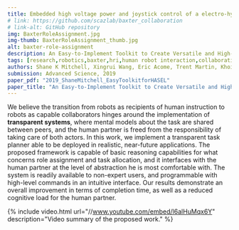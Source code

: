```yaml
---
title: Embedded high voltage power and joystick control of a electro-hydraulic tentacle
# link: https://github.com/scazlab/baxter_collaboration
# link-alt: GitHub repository
img: BaxterRoleAssignment.jpg
img-thumb: BaxterRoleAssignment_thumb.jpg
alt: baxter-role-assignment
description: An Easy‐to‐Implement Toolkit to Create Versatile and High‐Performance HASEL Actuators for Untethered Soft Robots
tags: [research,robotics,baxter,hri,human robot interaction,collaborative manufacturing,human robot collaboration,advanced manufacturing,open source,github]
authors: Shane K Mitchell, Xingrui Wang, Eric Acome, Trent Martin, Khoi Ly, Nicholas Kellaris, Vidyacharan Gopaluni Venkata, Christoph Keplinger
submission: Advanced Science, 2019
paper_pdf: "2019_ShaneMitchell_EasyToolkitforHASEL"
paper_title: "An Easy‐to‐Implement Toolkit to Create Versatile and High‐Performance HASEL Actuators for Untethered Soft Robots"
---
```


We believe the transition from robots as recipients of human instruction to robots as capable collaborators hinges around the implementation of **transparent systems**, where mental models about the task are shared between peers, and the human partner is freed from the responsibility of taking care of both actors.
In this work, we implement a transparent task planner able to be deployed in realistic, near-future applications. The proposed framework is capable of basic reasoning capabilities for what concerns role assignment and task allocation, and it interfaces with the human partner at the level of abstraction he is most comfortable with. The system is readily available to non-expert users, and programmable with high-level commands in an intuitive interface. Our results demonstrate an overall improvement in terms of completion time, as well as a reduced cognitive load for the human partner.

{% include video.html url="//www.youtube.com/embed/l6alHuMqx6Y" description="Video summary of the proposed work." %}

<!-- ## Method

We target robotic systems that are readily available to non-expert users. In this respect, a **hierarchical task model (HTM)** serves as the entry point for such users: it models the task with the same level of abstraction that one would use to describe the task to another person, while hiding the details of the implementation (cf. Fig. 1).

{% include image.html url="portfolio/BaxterRoleAssignment_htn.png" max-width="80%" description="<b><i>Figure 1</i></b>. HTM for high-level task representation. The user can inspect the task at various levels of granularity, and get feedback from the robot about its estimate of the current subtask (cyan block in picture)." %}

We propose an automated technique able to transform task-level HTMs into low-level on-line planners by using POMDPs. We focus on the optimal exploitation of communication as a (costly) way to reduce uncertainty on the system without affecting its state.
To fulfill this goal, we convert each primitive subtask (that is, each leaf composing the HTM in Fig. 1) into a small, modular POMDP, which we call a **restricted model** (RM [[Shani2014](http://ieeexplore.ieee.org/document/6494590/)], cf. Fig. 2). Hence, the RMs are mostly independent from the rest of the problem and can be studied in isolation. Rach RM is then composed at a later stage and the problem is solved in its entirety. This approach benefits from the modularity of the HTM representation, without the typical sub-optimality of policies that do not consider the full problem.

{% include image.html url="portfolio/BaxterRoleAssignment_htm2pomdp.jpg" max-width="80%" description="<b><i>Figure 2</i></b>. Depiction of the technique used to transform human-readable task models into robot-executable policies. We focus on the optimal exploitation of communication as a (costly) way to reduce uncertainty on the system without affecting its state." %}

## Experiment

In our experiment, the human and the robot are engaged in the joint construction of flat-pack furniture---specifically a stool (cf. Fig. 3).
The metric used to assess the effectiveness of our approach is the _completion time_ that the overall human-robot collaborative system takes to complete the task. We compare our proposed system (**Exp B**) against a control condition (**Exp A**), where the human operator actively asks for specific actions to be performed by the robot through a web interface.
A series of snapshots illustrating the task is shown in Fig. 3.

{% include image.html url="portfolio/BaxterRoleAssignment_snippets.png" max-width="80%" description="<b><i>Figure 3</i></b>. Snapshots acquired during the collaborative assembly of the stool in the control condition (top) and the interactive condition (bottom)." %}

## Results

The framework has been released under the `LGPLv2.1` open-source license, and it is freely accessible on [github.com/scazlab/baxter_collaboration](https://github.com/scazlab/baxter_collaboration) for the Baxter's controllers, and [github.com/scazlab/task-models](https://github.com/scazlab/task-models) for the HTM to POMDP planner.
Although the majority of the codebase is robot-independent, the control architecture is readily available for any Baxter robot.

We test the proposed system in a proof-of-concept scenario in which the human and the robot are engaged in the joint construction of a stool. The system has been evaluated with 8 participants, in a within-subjects design.
Overall, the results suggest evidence of an improvement in terms of task efficiency: two-samples t-test between conditions A and B shows statistically significant difference, with a p-value of `0.016`.

Finally, we have registered a general user preference toward the proposed system. Multiple reasons were given that support the idea that a more transparent interaction favors the collaboration between peers. Most of the comments suggested a reduced cognitive load as the reason for such preference. Please refer to the paper for further information. -->
